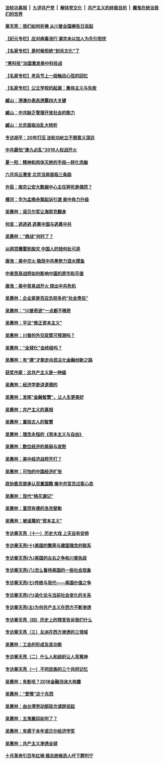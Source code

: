 ####  [法轮功真相](../../../../basic/blob/master/README.md?t=07052031) &nbsp;|&nbsp; [九评共产党](../../../../9ping.md/blob/master/README.md?t=07052031) &nbsp;|&nbsp; [解体党文化](../../../../jtdwh.md/blob/master/README.md?t=07052031)  &nbsp;|&nbsp; [共产主义的终极目的](../../../../gczydzjmd.md/blob/master/README.md?t=07052031) &nbsp;|&nbsp; [魔鬼在统治我们的世界](../../../../mgztzwmdsj.md/blob/master/README.md?t=07052031) 

#### [章天亮：我们如何祈祷 从川普全国祷告日说起](../pages/nsc423/n11944627.md?t=07052031) 

#### [【纪元专栏】应对病毒流行 渥京未以加人为先引担忧](../pages/nsc423/n11875714.md?t=07052031) 

#### [【名家专栏】是时候拒绝“封杀文化”了](../pages/nsc423/n11814093.md?t=07052031) 

#### [“黑科技”治国激发美中科技战](../pages/nsc423/n11638056.md?t=07052031) 

#### [【名家专栏】老兵节上一段触动心弦的回忆](../pages/nsc423/n11646016.md?t=07052031) 

#### [【名家专栏】公立学校的起源：集体主义与失败](../pages/nsc423/n11601833.md?t=07052031) 

#### [臧山：港澳办表态透露四大关键](../pages/nsc423/n11421628.md?t=07052031) 

#### [臧山：中共缺乏管理开放社会的能力](../pages/nsc423/n11407457.md?t=07052031) 

#### [臧山：北京面临治乱大转折](../pages/nsc423/n11406895.md?t=07052031) 

#### [专访胡平：20年打压 法轮功屹立不倒意义深远](../pages/nsc423/n11398800.md?t=07052031) 

#### [中共最怕“逢九必乱”2019人权战开火](../pages/nsc423/n11385248.md?t=07052031) 

#### [夏一阳：精神和肉体灭绝的手段—转化洗脑](../pages/nsc423/n11368250.md?t=07052031) 

#### [六月风云激变 北京当局面临三条路](../pages/nsc423/n11313668.md?t=07052031) 

#### [许茹：南京公安大数据中心主任猝死是偶然？](../pages/nsc423/n11064744.md?t=07052031) 

#### [横河：华为孟晚舟案起诉引渡 美中角力升级](../pages/nsc423/n11027230.md?t=07052031) 

#### [吴惠林：诺贝尔奖让海耶克翻身](../pages/nsc423/n10890049.md?t=07052031) 

#### [何坚：逃逃逃 逃离中国与逃离中共](../pages/nsc423/n10592891.md?t=07052031) 

#### [吴惠林：“商战”何时了？](../pages/nsc423/n10573558.md?t=07052031) 

#### [从网贷爆雷到股灾 中国人的钱何处可逃](../pages/nsc423/n10572800.md?t=07052031) 

#### [唐浩：美中交火 隐现中共黑势力混水摸鱼](../pages/nsc423/n10544040.md?t=07052031) 

#### [中美贸易战将如何影响中国的房市和币值](../pages/nsc423/n10543697.md?t=07052031) 

#### [唐浩：美中贸易战开火 烧出中共危机](../pages/nsc423/n10540126.md?t=07052031) 

#### [吴惠林：企业家是否应负较多的“社会责任”](../pages/nsc423/n10535022.md?t=07052031) 

#### [吴惠林：“川普奇迹”一点都不稀奇](../pages/nsc423/n10512808.md?t=07052031) 

#### [吴惠林：平议“修正资本主义”](../pages/nsc423/n10495724.md?t=07052031) 

#### [吴惠林：川普的外交政策可预测吗？](../pages/nsc423/n10462387.md?t=07052031) 

#### [吴惠林：“全球化”会终结吗？](../pages/nsc423/n10452838.md?t=07052031) 

#### [吴惠林：有“德”才能走向民主化金融创新之路](../pages/nsc423/n10432292.md?t=07052031) 

#### [获奖作家：这共产主义是一种癌](../pages/nsc423/n10431541.md?t=07052031) 

#### [吴惠林：经济学是讲道德的](../pages/nsc423/n10398014.md?t=07052031) 

#### [吴惠林：发挥“金融智慧”，让人生更美好](../pages/nsc423/n10375019.md?t=07052031) 

#### [吴惠林：共产主义的真相](../pages/nsc423/n10351394.md?t=07052031) 

#### [吴惠林：重拾古人的智慧](../pages/nsc423/n10337691.md?t=07052031) 

#### [吴惠林：理念永恒的《资本主义与自由》](../pages/nsc423/n10316274.md?t=07052031) 

#### [吴惠林：数位经济的美丽与哀愁](../pages/nsc423/n10292946.md?t=07052031) 

#### [吴惠林：美中经济战将开打？](../pages/nsc423/n10258825.md?t=07052031) 

#### [吴惠林：可怕的中国经济扩张](../pages/nsc423/n10219147.md?t=07052031) 

#### [政协委员提承认双重国籍 揭中共官员过客心态](../pages/nsc423/n10208809.md?t=07052031) 

#### [吴惠林：现代“桃花源记”](../pages/nsc423/n10185234.md?t=07052031) 

#### [吴惠林：富而有德的洛克斐勒](../pages/nsc423/n10142264.md?t=07052031) 

#### [吴惠林：被诬蔑的“资本主义”](../pages/nsc423/n10124816.md?t=07052031) 

#### [专访章天亮（十一）历史大戏 上天自有安排](../pages/nsc423/n10094905.md?t=07052031) 

#### [专访章天亮(十)美国的繁荣与建国理念的联系](../pages/nsc423/n10094899.md?t=07052031) 

#### [专访章天亮(九)美国的左右之争和川普执政](../pages/nsc423/n10094889.md?t=07052031) 

#### [专访章天亮(八)怎么看待美国的一些社会现象](../pages/nsc423/n10094857.md?t=07052031) 

#### [专访章天亮(七)传统与现代——美国价值之争](../pages/nsc423/n10093140.md?t=07052031) 

#### [专访章天亮(六)进化论与当前社会变化的关系](../pages/nsc423/n10092036.md?t=07052031) 

#### [专访章天亮(五)为何共产主义在西方不断渗透](../pages/nsc423/n10083620.md?t=07052031) 

#### [专访章天亮（四）历史上的预言告诉我们什么](../pages/nsc423/n10083606.md?t=07052031) 

#### [专访章天亮（三）左派在西方渗透的三领域](../pages/nsc423/n10081115.md?t=07052031) 

#### [吴惠林：工会的形成及其功能](../pages/nsc423/n10080633.md?t=07052031) 

#### [专访章天亮（二）什么人和组织让人背离神](../pages/nsc423/n10076637.md?t=07052031) 

#### [专访章天亮（一）不同民族的三个共同记忆](../pages/nsc423/n10074188.md?t=07052031) 

#### [吴惠林：有影呒？2018金融泡沫大地震](../pages/nsc423/n10040534.md?t=07052031) 

#### [吴惠林：“爱情”这个东西](../pages/nsc423/n10019423.md?t=07052031) 

#### [吴惠林：由台湾劳动部政次请辞说起](../pages/nsc423/n9979679.md?t=07052031) 

#### [吴惠林：五鬼搬运如何了？](../pages/nsc423/n9925338.md?t=07052031) 

#### [吴惠林：有感于本年诺贝尔经济学奖](../pages/nsc423/n9871883.md?t=07052031) 

#### [吴惠林：共产主义渗透全球](../pages/nsc423/n9812748.md?t=07052031) 

#### [十月革命引百年红祸 俄总统候选人吁下葬列宁](../pages/nsc423/n9810182.md?t=07052031) 

